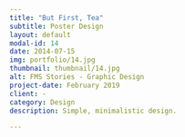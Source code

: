 ```yaml
---
title: "But First, Tea"
subtitle: Poster Design
layout: default
modal-id: 14
date: 2014-07-15
img: portfolio/14.jpg
thumbnail: thumbnail/14.jpg
alt: FMS Stories - Graphic Design
project-date: February 2019
client: -
category: Design
description: Simple, minimalistic design.

---
```

